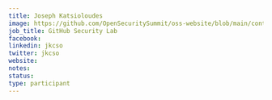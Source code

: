 ```yaml
---
title: Joseph Katsioloudes
image: https://github.com/OpenSecuritySummit/oss-website/blob/main/content/participant/images/josephk.jpg?raw=true
job_title: GitHub Security Lab
facebook:
linkedin: jkcso
twitter: jkcso
website:
notes:
status: 
type: participant
---
```

